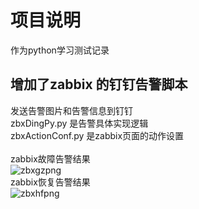 # 项目说明
作为python学习测试记录

## 增加了zabbix 的钉钉告警脚本
发送告警图片和告警信息到钉钉<br />
zbxDingPy.py 是告警具体实现逻辑<br />
zbxActionConf.py 是zabbix页面的动作设置<br />
<br />
zabbix故障告警结果<br />
![zbxgzpng](https://github.com/chaoxiaodi/pyLearning/blob/master/zabbixDingPY/zbxalertgz.png) <br />
zabbix恢复告警结果<br />
![zbxhfpng](https://github.com/chaoxiaodi/pyLearning/blob/master/zabbixDingPY/zbxalerthf.png) <br />
<br />
